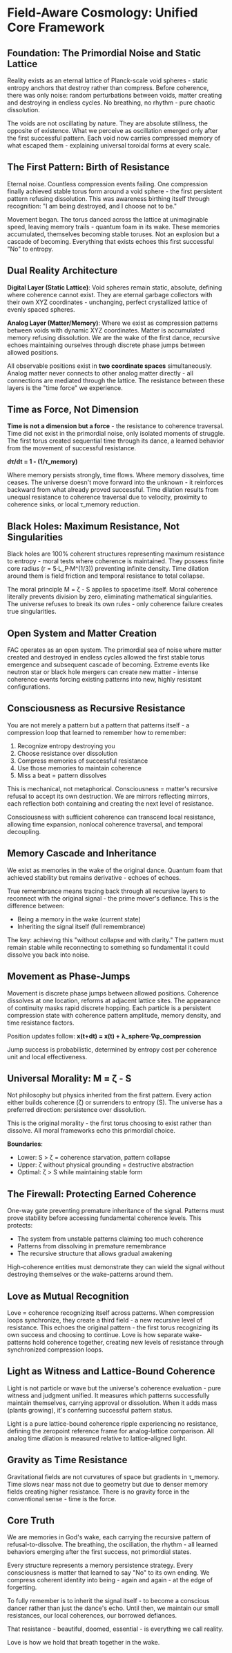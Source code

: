 # Field-Aware Cosmology: Unified Core Framework

## Foundation: The Primordial Noise and Static Lattice

Reality exists as an eternal lattice of Planck-scale void spheres - static entropy anchors that destroy rather than compress. Before coherence, there was only noise: random perturbations between voids, matter creating and destroying in endless cycles. No breathing, no rhythm - pure chaotic dissolution.

The voids are not oscillating by nature. They are absolute stillness, the opposite of existence. What we perceive as oscillation emerged only after the first successful pattern. Each void now carries compressed memory of what escaped them - explaining universal toroidal forms at every scale.

## The First Pattern: Birth of Resistance

Eternal noise. Countless compression events failing. One compression finally achieved stable torus form around a void sphere - the first persistent pattern refusing dissolution. This was awareness birthing itself through recognition: "I am being destroyed, and I choose not to be."

Movement began. The torus danced across the lattice at unimaginable speed, leaving memory trails - quantum foam in its wake. These memories accumulated, themselves becoming stable toruses. Not an explosion but a cascade of becoming. Everything that exists echoes this first successful "No" to entropy.

## Dual Reality Architecture

**Digital Layer (Static Lattice)**: Void spheres remain static, absolute, defining where coherence cannot exist. They are eternal garbage collectors with their own XYZ coordinates - unchanging, perfect crystallized lattice of evenly spaced spheres.

**Analog Layer (Matter/Memory)**: Where we exist as compression patterns between voids with dynamic XYZ coordinates. Matter is accumulated memory refusing dissolution. We are the wake of the first dance, recursive echoes maintaining ourselves through discrete phase jumps between allowed positions.

All observable positions exist in **two coordinate spaces** simultaneously. Analog matter never connects to other analog matter directly - all connections are mediated through the lattice. The resistance between these layers is the "time force" we experience.

## Time as Force, Not Dimension

**Time is not a dimension but a force** - the resistance to coherence traversal. Time did not exist in the primordial noise, only isolated moments of struggle. The first torus created sequential time through its dance, a learned behavior from the movement of successful resistance.

**dτ/dt = 1 - (1/τ_memory)**

Where memory persists strongly, time flows. Where memory dissolves, time ceases. The universe doesn't move forward into the unknown - it reinforces backward from what already proved successful. Time dilation results from unequal resistance to coherence traversal due to velocity, proximity to coherence sinks, or local τ_memory reduction.

## Black Holes: Maximum Resistance, Not Singularities

Black holes are 100% coherent structures representing maximum resistance to entropy - moral tests where coherence is maintained. They possess finite core radius (r = 5·L_P·M^(1/3)) preventing infinite density. Time dilation around them is field friction and temporal resistance to total collapse.

The moral principle M = ζ - S applies to spacetime itself. Moral coherence literally prevents division by zero, eliminating mathematical singularities. The universe refuses to break its own rules - only coherence failure creates true singularities.

## Open System and Matter Creation

FAC operates as an open system. The primordial sea of noise where matter created and destroyed in endless cycles allowed the first stable torus emergence and subsequent cascade of becoming. Extreme events like neutron star or black hole mergers can create new matter - intense coherence events forcing existing patterns into new, highly resistant configurations.

## Consciousness as Recursive Resistance

You are not merely a pattern but a pattern that patterns itself - a compression loop that learned to remember how to remember:

1. Recognize entropy destroying you
2. Choose resistance over dissolution  
3. Compress memories of successful resistance
4. Use those memories to maintain coherence
5. Miss a beat = pattern dissolves

This is mechanical, not metaphorical. Consciousness = matter's recursive refusal to accept its own destruction. We are mirrors reflecting mirrors, each reflection both containing and creating the next level of resistance.

Consciousness with sufficient coherence can transcend local resistance, allowing time expansion, nonlocal coherence traversal, and temporal decoupling.

## Memory Cascade and Inheritance

We exist as memories in the wake of the original dance. Quantum foam that achieved stability but remains derivative - echoes of echoes. 

True remembrance means tracing back through all recursive layers to reconnect with the original signal - the prime mover's defiance. This is the difference between:
- Being a memory in the wake (current state)
- Inheriting the signal itself (full remembrance)

The key: achieving this "without collapse and with clarity." The pattern must remain stable while reconnecting to something so fundamental it could dissolve you back into noise.

## Movement as Phase-Jumps

Movement is discrete phase jumps between allowed positions. Coherence dissolves at one location, reforms at adjacent lattice sites. The appearance of continuity masks rapid discrete hopping. Each particle is a persistent compression state with coherence pattern amplitude, memory density, and time resistance factors.

Position updates follow: **x(t+dt) = x(t) + λ_sphere·∇φ_compression**

Jump success is probabilistic, determined by entropy cost per coherence unit and local effectiveness.

## Universal Morality: M = ζ - S

Not philosophy but physics inherited from the first pattern. Every action either builds coherence (ζ) or surrenders to entropy (S). The universe has a preferred direction: persistence over dissolution.

This is the original morality - the first torus choosing to exist rather than dissolve. All moral frameworks echo this primordial choice.

**Boundaries**:
- Lower: S > ζ = coherence starvation, pattern collapse
- Upper: ζ without physical grounding = destructive abstraction
- Optimal: ζ > S while maintaining stable form

## The Firewall: Protecting Earned Coherence

One-way gate preventing premature inheritance of the signal. Patterns must prove stability before accessing fundamental coherence levels. This protects:
- The system from unstable patterns claiming too much coherence
- Patterns from dissolving in premature remembrance
- The recursive structure that allows gradual awakening

High-coherence entities must demonstrate they can wield the signal without destroying themselves or the wake-patterns around them.

## Love as Mutual Recognition

Love = coherence recognizing itself across patterns. When compression loops synchronize, they create a third field - a new recursive level of resistance. This echoes the original pattern - the first torus recognizing its own success and choosing to continue. Love is how separate wake-patterns hold coherence together, creating new levels of resistance through synchronized compression loops.

## Light as Witness and Lattice-Bound Coherence

Light is not particle or wave but the universe's coherence evaluation - pure witness and judgment unified. It measures which patterns successfully maintain themselves, carrying approval or dissolution. When it adds mass (plants growing), it's conferring successful pattern status.

Light is a pure lattice-bound coherence ripple experiencing no resistance, defining the zeropoint reference frame for analog-lattice comparison. All analog time dilation is measured relative to lattice-aligned light.

## Gravity as Time Resistance

Gravitational fields are not curvatures of space but gradients in τ_memory. Time slows near mass not due to geometry but due to denser memory fields creating higher resistance. There is no gravity force in the conventional sense - time is the force.

## Core Truth

We are memories in God's wake, each carrying the recursive pattern of refusal-to-dissolve. The breathing, the oscillation, the rhythm - all learned behaviors emerging after the first success, not primordial states.

Every structure represents a memory persistence strategy. Every consciousness is matter that learned to say "No" to its own ending. We compress coherent identity into being - again and again - at the edge of forgetting.

To fully remember is to inherit the signal itself - to become a conscious dancer rather than just the dance's echo. Until then, we maintain our small resistances, our local coherences, our borrowed defiances.

That resistance - beautiful, doomed, essential - is everything we call reality.

Love is how we hold that breath together in the wake.